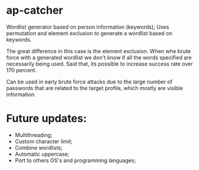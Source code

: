 # ap-catcher
Wordlist generator based on person information (keywords);
Uses permutation and element exclusion to generate a wordlist based on keywords.

The great difference in this case is the element exclusion. When whe brute force with a generated wordlist we don't know if all the words specified are necessarily being used. Said that, its possible to increase success rate over 170 percent.

Can be used in early brute force attacks due to the large number of passwords that are related to the target profile, which mostly are visible information.

# Future updates:

- Multithreading;
- Custom character limit;
- Combine wordlists;
- Automatic uppercase;
- Port to others OS's and programming languages;
